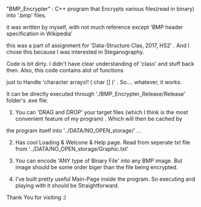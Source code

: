 "BMP_Encrypter" : C++ program that Encrypts various files(read in binary) into '.bmp' files.

it was written by myself, with not much reference except 'BMP header specification in Wikipedia'

this was a part of assignment for 'Data-Structure Clas, 2017, HS2' . And I chose this because I was interested in Steganography.

Code is bit dirty. I didn't have clear understanding of 'class' and stuff back then. Also, this code contains alot of functions

just to Handle 'character arrays!! ( char [] )' . So.... whatever, it works.

It can be directly executed through './BMP_Encrypter_Release/Release' folder's .exe file. 

<Main Features>

1) You can 'DRAG and DROP' your target files (which I think is the most convenient feature of my program) . Which will then be cached by

the program itself into '../DATA/NO_OPEN_storage/' ... 

2) Has cool Loading & Welcone & Help page. Read from seperate txt file from '../DATA/NO_OPEN_storage/Graphic.txt'

3) You can encode 'ANY type of Binary File' into any BMP image. But image should be some order biger than the file being encrypted.

4) I've built pretty useful Main-Page inside the program. So executing and playing with it should be Straightforward.

Thank You for visiting :)